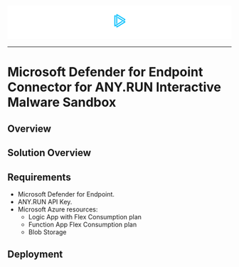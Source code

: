<p align="center">
    <a href="#readme">
        <img alt="ANY.RUN logo" src="https://raw.githubusercontent.com/anyrun/anyrun-sdk/b3dfde1d3aa018d0a1c3b5d0fa8aaa652e80d883/static/logo.svg">
    </a>
</p>

______________________________________________________________________

# Microsoft Defender for Endpoint Connector for ANY.RUN Interactive Malware Sandbox

## Overview

## Solution Overview

## Requirements
- Microsoft Defender for Endpoint.
- ANY.RUN API Key.
- Microsoft Azure resources:
  - Logic App with Flex Consumption plan
  - Function App Flex Consumption plan
  - Blob Storage
 
## Deployment
